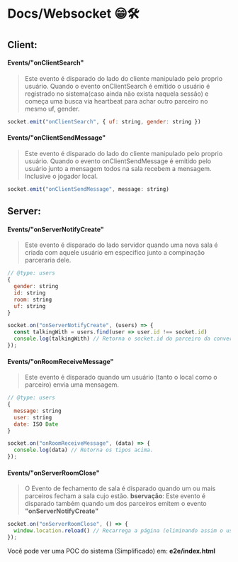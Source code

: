 # Docs/Websocket 😁🛠


## Client: 
#### Events/"onClientSearch"
> Este evento é disparado do lado do cliente manipulado pelo proprio usuário. Quando o evento onClientSearch é emitido o usuário é registrado no sistema(caso ainda não exista naquela sessão) e começa uma busca via heartbeat para achar outro parceiro no mesmo uf, gender.

```javascript
socket.emit("onClientSearch", { uf: string, gender: string })
```

#### Events/"onClientSendMessage"
> Este evento é disparado do lado do cliente manipulado pelo proprio usuário. Quando o evento onClientSendMessage é emitido pelo usuário junto a mensagem todos na sala recebem a mensagem. Inclusive o jogador local.
```javascript
socket.emit("onClientSendMessage", message: string)
```


## Server:
#### Events/"onServerNotifyCreate"
> Este evento é disparado do lado servidor quando uma nova sala é criada com aquele usuário em especifico junto a compinação parceraria dele.
```javascript
// @type: users
{
  gender: string
  id: string
  room: string
  uf: string
}

socket.on("onServerNotifyCreate", (users) => {
  const talkingWith = users.find(user => user.id !== socket.id)
  console.log(talkingWith) // Retorna o socket.id do parceiro da conversa.
});
```

#### Events/"onRoomReceiveMessage"
> Este evento é disparado quando um usuário (tanto o local como o parceiro) envia uma mensagem.
```javascript
// @type: users
{
  message: string
  user: string
  date: ISO Date
}

socket.on("onRoomReceiveMessage", (data) => {
  console.log(data) // Retorna os tipos acima.
});
```

#### Events/"onServerRoomClose"
> O Evento de fechamento de sala é disparado quando um ou mais parceiros fecham a sala cujo estão. <b>bservação</b>: Este evento é disparado também quando um dos parceiros emitem o evento <b>"onServerNotifyCreate"</b>
```javascript
socket.on("onServerRoomClose", () => {
  window.location.reload() // Recarrega a página (eliminando assim o usuário restante na sala)
});
```



Você pode ver uma POC do sistema (Simplificado) em: <b>e2e/index.html</b>
